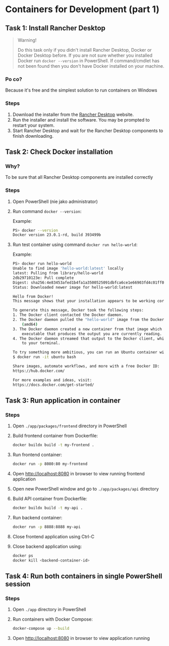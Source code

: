 # Containers for Development (part 1)

## Task 1: Install Rancher Desktop

> Warning!
> 
> Do this task only if you didn't install Rancher Desktop, Docker or Docker Desktop before.
> If you are not sure whether you installed Docker run `docker --version` in PowerShell. If command/cmdlet has not been found then you don't have Docker installed on your machine.

### Po co?

Because it's free and the simplest solution to run containers on Windows

### Steps

1. Download the installer from the [Rancher Desktop](https://github.com/rancher-sandbox/rancher-desktop/releases/download/v1.8.1/Rancher.Desktop.Setup.1.8.1.msi) website.
1. Run the installer and install the software. You may be prompted to restart your system.
1. Start Rancher Desktop and wait for the Rancher Desktop components to finish downloading.

## Task 2: Check Docker installation

### Why?

To be sure that all Rancher Desktop components are installed correctly

### Steps

1. Open PowerShell (nie jako administrator)
1. Run command `docker --version`:

   Example:

    ```bash
    PS> docker --version
    Docker version 23.0.1-rd, build 393499b
    ```

1. Run test container using command `docker run hello-world`:

    Example:

    ```bash
    PS> docker run hello-world
    Unable to find image 'hello-world:latest' locally
    latest: Pulling from library/hello-world
    2db29710123e: Pull complete
    Digest: sha256:4e83453afed1b4fa1a3500525091dbfca6ce1e66903fd4c01ff015dbcb1ba33e
    Status: Downloaded newer image for hello-world:latest

    Hello from Docker!
    This message shows that your installation appears to be working correctly.

    To generate this message, Docker took the following steps:
    1. The Docker client contacted the Docker daemon.
    2. The Docker daemon pulled the "hello-world" image from the Docker Hub.
        (amd64)
    3. The Docker daemon created a new container from that image which runs the
        executable that produces the output you are currently reading.
    4. The Docker daemon streamed that output to the Docker client, which sent it
        to your terminal.

    To try something more ambitious, you can run an Ubuntu container with:
    $ docker run -it ubuntu bash

    Share images, automate workflows, and more with a free Docker ID:
    https://hub.docker.com/

    For more examples and ideas, visit:
    https://docs.docker.com/get-started/
    ```

## Task 3: Run application in container

### Steps

1. Open `./app/packages/frontend` directory in PowerShell
1. Build frontend container from Dockerfile:

    ```bash
    docker buildx build -t my-frontend .
    ```

1. Run frontend container:

    ```bash
    docker run -p 8080:80 my-frontend
    ```

1. Open [http://localhost:8080](http://localhost:8080) in browser to view running frontend application

1. Open new PowerShell window and go to `./app/packages/api` directory

1. Build API container from Dockerfile:

    ```bash
    docker buildx build -t my-api .
    ```

1. Run backend container:

    ```bash
    docker run -p 8888:8888 my-api
    ```

1. Close frontend application using Ctrl-C

1. Close backend application using:

    ```bash
    docker ps
    docker kill <backend-container-id>
    ```

## Task 4: Run both containers in single PowerShell session

### Steps

1. Open `./app` directory in PowerShell
1. Run containers with Docker Compose:

    ```bash
    docker-compose up --build
    ```

1. Open [http://localhost:8080](http://localhost:8080) in browser to view application running